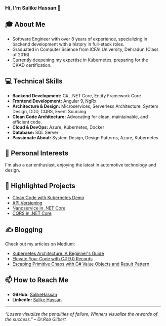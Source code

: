 ### Hi, I'm Salike Hassan 👋

## 🎓 About Me
- Software Engineer with over 8 years of experience, specializing in backend development with a history in full-stack roles.
- Graduated in Computer Science from ICFAI University, Dehradun (Class of 2016).
- Currently deepening my expertise in Kubernetes, preparing for the CKAD certification.

## 💻 Technical Skills
- **Backend Development:** C#, .NET Core, Entity Framework Core
- **Frontend Development:** Angular 9, NgRx
- **Architecture & Design:** Microservices, Serverless Architecture, System Design, DDD, CQRS, Event Sourcing
- **Clean Code Architecture:** Advocating for clean, maintainable, and efficient code.
- **Cloud & DevOps:** Azure, Kubernetes, Docker
- **Database:** SQL Server
- **Passionate About:** System Design, Design Patterns, Azure, Kubernetes

## 🚗 Personal Interests
I'm also a car enthusiast, enjoying the latest in automotive technology and design.

## 🌟 Highlighted Projects
- [Clean Code with Kubernetes Demo](https://github.com/SalikeHassan/cleancode_kubernetes_demo)
- [API Versioning](https://github.com/SalikeHassan/ApiVersioning)
- [Nanoservice in .NET Core](https://github.com/SalikeHassan/NanoserviceInDotNetCore)
- [CQRS in .NET Core](https://github.com/SalikeHassan/CQRSInDotNetCore)

## ✍️ Blogging
Check out my articles on Medium:
- [Kubernetes Architecture: A Beginner's Guide](https://medium.com/@salikehassan93/kubernetes-architecture-a-beginners-guide-to-master-and-worker-nodes-c316512c9dc)
- [Elevate Your Code with C# 9.0 Records](https://medium.com/@salikehassan93/elevate-your-code-with-c-9-0-records-the-definitive-guide-to-immutable-data-and-value-equality-ffec4a249eb5)
- [Escaping Primitive Chaos with C# Value Objects and Result Pattern](https://medium.com/@salikehassan93/escaping-primitive-chaos-with-c-value-objects-and-result-pattern-aeb0f22fb73e)

## 📫 How to Reach Me
- **GitHub:** [SalikeHassan](https://github.com/SalikeHassan)
- **LinkedIn:** [Salike Hassan](www.linkedin.com/in/salike-hassan)

---

*“Losers visualize the penalities of failure, Winners visualize the rewards of the success.” – Dr.Rob Gilbert*
